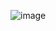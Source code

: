 ![image](https://user-images.githubusercontent.com/100132639/213937430-51d57b3c-1976-4186-97e9-bc8975bee742.png)
